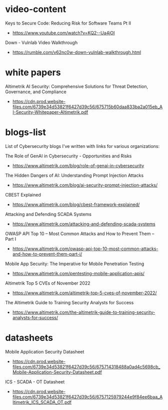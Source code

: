 # video-content
Keys to Secure Code: Reducing Risk for Software Teams Pt II 
- https://www.youtube.com/watch?v=KQ2--Ua4jOI

Down - Vulnlab Video Walkthrough
- https://rumble.com/v62nc0w-down-vulnlab-walkthrough.html

# white papers

Altimetrik AI Security: Comprehensive Solutions for Threat Detection, Governance, and Compliance
- https://cdn.prod.website-files.com/6739e34d53821f6427d39c56/675715b60daa833ba2a015eb_AI-Security-Whitepaper-Altimetrik.pdf

# blogs-list
List of Cybersecurity blogs I've written with links for various organizations:

The Role of GenAI in Cybersecurity - Opportunities and Risks
- https://www.altimetrik.com/blog/role-of-genai-in-cybersecurity

The Hidden Dangers of AI: Understanding Prompt Injection Attacks
- https://www.altimetrik.com/blog/ai-security-prompt-injection-attacks/

CBEST Explained
- https://www.altimetrik.com/blog/cbest-framework-explained/

Attacking and Defending SCADA Systems
- https://www.altimetrik.com/attacking-and-defending-scada-systems

OWASP API Top 10 – Most Common Attacks and How to Prevent Them – Part I
- https://www.altimetrik.com/owasp-api-top-10-most-common-attacks-and-how-to-prevent-them-part-i/

Mobile App Security: The Imperative for Mobile Penetration Testing
- https://www.altimetrik.com/pentesting-mobile-application-apis/

Altimetrik Top 5 CVEs of November 2022
- https://www.altimetrik.com/altimetrik-top-5-cves-of-november-2022/

The Altimetrik Guide to Training Security Analysts for Success
- https://www.altimetrik.com/the-altimetrik-guide-to-training-security-analysts-for-success/

# datasheets
Mobile Application Security Datasheet
- https://cdn.prod.website-files.com/6739e34d53821f6427d39c56/675714318488a0ad4c5698cb_Mobile-Application-Security-Datasheet.pdf

ICS - SCADA - OT Datasheet
- https://cdn.prod.website-files.com/6739e34d53821f6427d39c56/6757125979244e9f84ee6baa_Altimetrik_ICS_SCADA_OT.pdf
